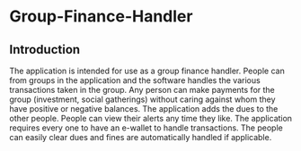 # Group-Finance-Handler

## Introduction
The application is intended for use as a group finance handler.
People can from groups in the application and the software handles the various transactions taken in the group.
Any person can make payments for the group (investment, social gatherings) without caring against whom they have positive or negative balances.
The application adds the dues to the other people.
People can view their alerts any time they like.
The application requires every one to have an e-wallet to handle transactions.
The people can easily clear dues and fines are automatically handled if applicable.

